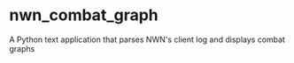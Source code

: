 # nwn_combat_graph
A Python text application that parses NWN's client log and displays combat graphs
